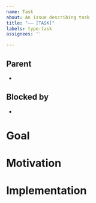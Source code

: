 ```yaml
---
name: Task
about: An issue describing task
title: "–– [TASK]"
labels: type:task
assignees: ''

---
```


## Parent
-

## Blocked by
-

# Goal

# Motivation

# Implementation
